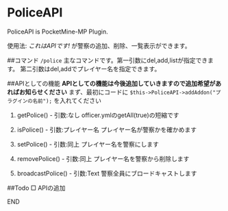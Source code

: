 # PoliceAPI
PoliceAPI is PocketMine-MP Plugin.

使用法: *これはAPIです!* が警察の追加、削除、一覧表示ができます。

##コマンド
`/police`
主なコマンドです。第一引数にdel,add,listが指定できます。
第二引数はdel,addでプレイヤー名を指定できます。

##APIとしての機能
**APIとしての機能は今後追加していきますので追加希望があればお知らせください**
まず、最初にコードに
```$this->PoliceAPI->addAddon("プラグインの名前");```
を入れてください

1. getPolice() - 引数:なし
officer.ymlのgetAll(true)の短縮です

2. isPolice() - 引数:プレイヤー名
プレイヤー名が警察かを確かめます

3. setPolice() - 引数:同上
プレイヤー名を警察にします

4. removePolice() - 引数:同上
プレイヤー名を警察から削除します

5. broadcastPolice() - 引数:Text
警察全員にブロードキャストします

##Todo
□ APIの追加

END